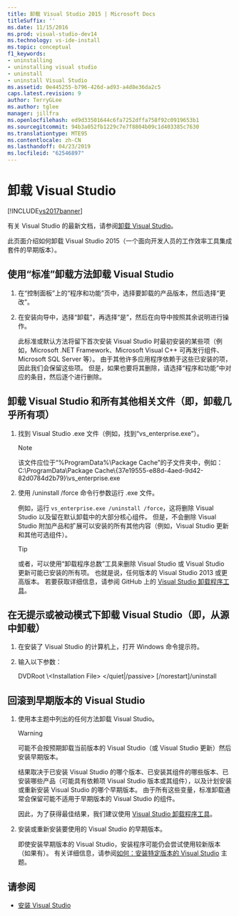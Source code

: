 ```yaml
---
title: 卸载 Visual Studio 2015 | Microsoft Docs
titleSuffix: ''
ms.date: 11/15/2016
ms.prod: visual-studio-dev14
ms.technology: vs-ide-install
ms.topic: conceptual
f1_keywords:
- uninstalling
- uninstalling visual studio
- uninstall
- uninstall Visual Studio
ms.assetid: 0e445255-b796-426d-ad93-a4d8e36da2c5
caps.latest.revision: 9
author: TerryGLee
ms.author: tglee
manager: jillfra
ms.openlocfilehash: ed9d33501644c6fa7252dffa758f92c0919653b1
ms.sourcegitcommit: 94b3a052fb1229c7e7f8804b09c1d403385c7630
ms.translationtype: MTE95
ms.contentlocale: zh-CN
ms.lasthandoff: 04/23/2019
ms.locfileid: "62546897"
---
```

# <a name="uninstall-visual-studio"></a>卸载 Visual Studio
[!INCLUDE[vs2017banner](../includes/vs2017banner.md)]

有关 Visual Studio 的最新文档，请参阅[卸载 Visual Studio](/visualstudio/install/uninstall-visual-studio)。

此页面介绍如何卸载 Visual Studio 2015（一个面向开发人员的工作效率工具集成套件的早期版本）。

## <a name="uninstall-visual-studio-by-using-the-standard-uninstallation-method"></a>使用“标准”卸载方法卸载 Visual Studio

1. 在“控制面板”上的“程序和功能”页中，选择要卸载的产品版本，然后选择“更改”。

2. 在安装向导中，选择“卸载”，再选择“是”，然后在向导中按照其余说明进行操作。

   此标准或默认方法将留下首次安装 Visual Studio 时最初安装的某些项（例如，Microsoft .NET Framework、Microsoft Visual C++ 可再发行组件、Microsoft SQL Server 等）。   由于其他许多应用程序依赖于这些已安装的项，因此我们会保留这些项。 但是，如果也要将其删除，请选择“程序和功能”中对应的条目，然后逐个进行删除。

## <a name="uninstall-visual-studio-and-all-other-related-files-that-is-to-uninstall-almost-everything"></a>卸载 Visual Studio 和所有其他相关文件（即，卸载几乎所有项）

1. 找到 Visual Studio .exe 文件（例如，找到“vs_enterprise.exe”）。

    > [!NOTE]
    > 该文件应位于“%ProgramData%\Package Cache”的子文件夹中，例如：C:\ProgramData\Package Cache\\{37e19555-e88d-4aed-9d42-82d0784d2b79}\vs_enterprise.exe

2. 使用 /uninstall /force 命令行参数运行 .exe 文件。

     例如，运行 ```vs_enterprise.exe /uninstall /force```，这将删除 Visual Studio 以及留在默认卸载中的大部分核心组件。 但是，不会删除 Visual Studio 附加产品和扩展可以安装的所有其他内容（例如，Visual Studio 更新和其他可选组件）。

    > [!TIP]
    > 或者，可以使用“卸载程序总数”工具来删除 Visual Studio 或 Visual Studio 更新可能已安装的所有项。 也就是说，任何版本的 Visual Studio 2013 或更高版本。 若要获取详细信息，请参阅 GitHub 上的 [Visual Studio 卸载程序工具](https://github.com/Microsoft/VisualStudioUninstaller/releases)。

## <a name="uninstall-visual-studio-in-silent-or-passive-modes-that-is-to-uninstall-from-source"></a>在无提示或被动模式下卸载 Visual Studio（即，从源中卸载）

1. 在安装了 Visual Studio 的计算机上，打开 Windows 命令提示符。

2. 输入以下参数：

     DVDRoot \\<Installation File\> \</quiet&#124;/passive> [/norestart]/uninstall

## <a name="roll-back-to-a-previous-version-or-release-of--visual-studio"></a>回滚到早期版本的 Visual Studio

1. 使用本主题中列出的任何方法卸载 Visual Studio。

   > [!WARNING]
   > 可能不会按预期卸载当前版本的 Visual Studio（或 Visual Studio 更新）然后安装早期版本。
   >
   > 结果取决于已安装 Visual Studio 的哪个版本、已安装其组件的哪些版本、已安装哪些产品（可能具有依赖项 Visual Studio 版本或其组件），以及计划安装或重新安装 Visual Studio 的哪个早期版本。  由于所有这些变量，标准卸载通常会保留可能不适用于早期版本的 Visual Studio 的组件。
   >
   > 因此，为了获得最佳结果，我们建议使用 [Visual Studio 卸载程序工具](https://github.com/Microsoft/VisualStudioUninstaller/releases)。

2. 安装或重新安装要使用的 Visual Studio 的早期版本。

   即使安装早期版本的 Visual Studio，安装程序可能仍会尝试使用较新版本（如果有）。 有关详细信息，请参阅[如何：安装特定版本的 Visual Studio](../install/how-to-install-a-specific-release-of-visual-studio.md) 主题。

## <a name="see-also"></a>请参阅

- [安装 Visual Studio](https://msdn.microsoft.com/library/e2h7fzkw.aspx)